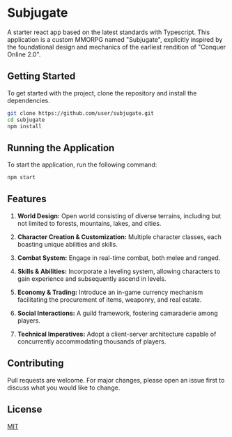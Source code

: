 # Subjugate

A starter react app based on the latest standards with Typescript. This application is a custom MMORPG named "Subjugate", explicitly inspired by the foundational design and mechanics of the earliest rendition of "Conquer Online 2.0".

## Getting Started

To get started with the project, clone the repository and install the dependencies.

```bash
git clone https://github.com/user/subjugate.git
cd subjugate
npm install
```

## Running the Application

To start the application, run the following command:

```bash
npm start
```

## Features

1. **World Design:** Open world consisting of diverse terrains, including but not limited to forests, mountains, lakes, and cities.

2. **Character Creation & Customization:** Multiple character classes, each boasting unique abilities and skills.

3. **Combat System:** Engage in real-time combat, both melee and ranged.

4. **Skills & Abilities:** Incorporate a leveling system, allowing characters to gain experience and subsequently ascend in levels.

5. **Economy & Trading:** Introduce an in-game currency mechanism facilitating the procurement of items, weaponry, and real estate.

6. **Social Interactions:** A guild framework, fostering camaraderie among players.

7. **Technical Imperatives:** Adopt a client-server architecture capable of concurrently accommodating thousands of players.

## Contributing

Pull requests are welcome. For major changes, please open an issue first to discuss what you would like to change.

## License

[MIT](https://choosealicense.com/licenses/mit/)
